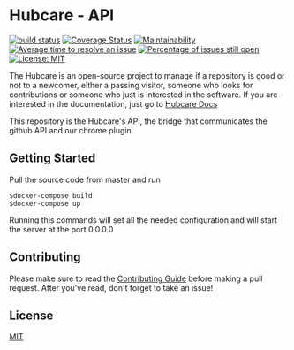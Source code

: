 # Hubcare - API

[![build status](https://gitlab.com/cjjcastro/2019-1-hubcare-api/badges/master/pipeline.svg)](https://gitlab.com/cjjcastro/2019-1-hubcare-api/pipelines)
[![Coverage Status](https://coveralls.io/repos/github/fga-eps-mds/2019.1-hubcare-api/badge.svg?branch=)](https://coveralls.io/github/fga-eps-mds/2019.1-hubcare-api?branch=)
[![Maintainability](https://api.codeclimate.com/v1/badges/956d64084dec1bc50ad3/maintainability)](https://codeclimate.com/github/fga-eps-mds/2019.1-hubcare-api/maintainability)
[![Average time to resolve an issue](http://isitmaintained.com/badge/resolution/fga-eps-mds/2019.1-hubcare-api.svg)](http://isitmaintained.com/project/fga-eps-mds/2019.1-hubcare-api "Average time to resolve an issue")
[![Percentage of issues still open](http://isitmaintained.com/badge/open/fga-eps-mds/2019.1-hubcare-api.svg)](http://isitmaintained.com/project/fga-eps-mds/2019.1-hubcare-api "Percentage of issues still open")
[![License: MIT](https://img.shields.io/badge/License-MIT-yellow.svg)](https://opensource.org/licenses/MIT)

The Hubcare is an open-source project to manage if a repository is good or not to a newcomer, either a passing visitor, someone who looks for contributions or someone who just is interested in the software. If you are interested in the documentation, just go to [Hubcare Docs](https://fga-eps-mds.github.io/2019.1-hubcare-docs/)

This repository is the Hubcare's API, the bridge that communicates the github API and our chrome plugin.


## Getting Started

Pull the source code from master and run

```
$docker-compose build
$docker-compose up
```

Running this commands will set all the needed configuration and will start the server at the port 0.0.0.0

## Contributing

Please make sure to read the [Contributing Guide]() before making a pull request. After you've read, don't forget to take an issue!

## License

[MIT](./LICENSE)

